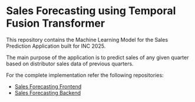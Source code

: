 # Sales Forecasting using Temporal Fusion Transformer
This repository contains the Machine Learning Model for the Sales Prediction Application built for INC 2025. 

The main purpose of the application is to predict sales of any given quarter based on distributor sales data of previous quarters.

For the complete implementation refer the following repositories:
- [Sales Forecasting Frontend](https://github.com/harshapeshave641/Demand-Forecasting-Frontend)
- [Sales Forecasting Backend](https://github.com/harshapeshave641/Demand-Forecasting-Backend)
